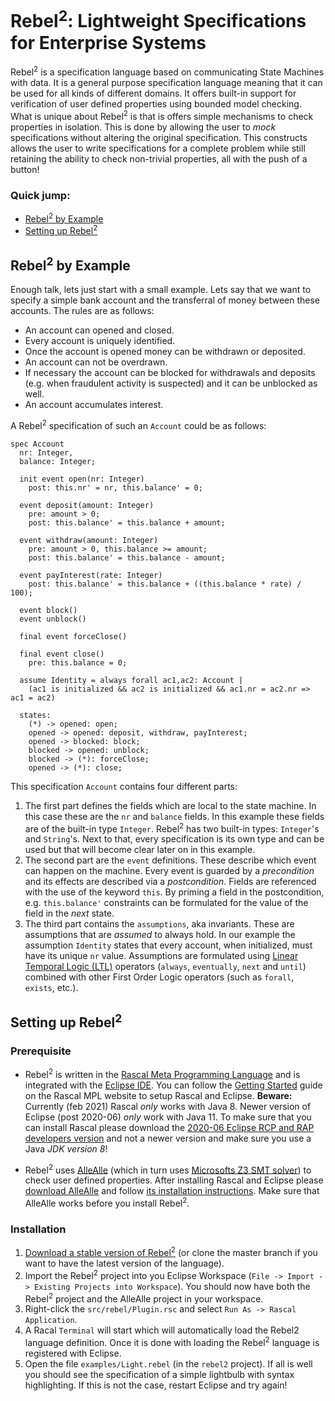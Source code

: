 # Rebel<sup>2</sup>: Lightweight Specifications for Enterprise Systems

Rebel<sup>2</sup> is a specification language based on communicating State Machines with data. It is a general purpose specification language meaning that it can be used for all kinds of different domains. It offers built-in support for verification of user defined properties using bounded model checking. 
What is unique about Rebel<sup>2</sup> is that is offers simple mechanisms to check properties in isolation. This is done by allowing the user to _mock_ specifications without altering the original specification. This constructs allows the user to write specifications for a complete problem while still retaining the ability to check non-trivial properties, all with the push of a button!

### Quick jump:

- [Rebel<sup>2</sup> by Example](#rebel2-by-example)
- [Setting up Rebel<sup>2</sup>](#setting-up-rebel2)

## Rebel<sup>2</sup> by Example
Enough talk, lets just start with a small example. Lets say that we want to specify a simple bank account and the transferral of money between these accounts. The rules are as follows: 
- An account can opened and closed.
- Every account is uniquely identified.
- Once the account is opened money can be withdrawn or deposited. 
- An account can not be overdrawn. 
- If necessary the account can be blocked for withdrawals and deposits (e.g. when fraudulent activity is suspected) and it can be unblocked as well. 
- An account accumulates interest.

A Rebel<sup>2</sup> specification of such an `Account` could be as follows:
```
spec Account
  nr: Integer,  
  balance: Integer; 
   
  init event open(nr: Integer)
    post: this.nr' = nr, this.balance' = 0;
    
  event deposit(amount: Integer)
    pre: amount > 0;
    post: this.balance' = this.balance + amount;
    
  event withdraw(amount: Integer)
    pre: amount > 0, this.balance >= amount;
    post: this.balance' = this.balance - amount;
    
  event payInterest(rate: Integer)
    post: this.balance' = this.balance + ((this.balance * rate) / 100);
    
  event block()
  event unblock()  

  final event forceClose()
    
  final event close() 
    pre: this.balance = 0; 
  
  assume Identity = always forall ac1,ac2: Account | 
    (ac1 is initialized && ac2 is initialized && ac1.nr = ac2.nr => ac1 = ac2)

  states: 
    (*) -> opened: open;
    opened -> opened: deposit, withdraw, payInterest;
    opened -> blocked: block;
    blocked -> opened: unblock;
    blocked -> (*): forceClose;   
    opened -> (*): close;
```

This specification `Account` contains four different parts: 
1. The first part defines the fields which are local to the state machine. In this case these are the `nr` and `balance` fields. In this example these fields are of the built-in type `Integer`. Rebel<sup>2</sup> has two built-in types: `Integer`'s and `String`'s. Next to that, every specification is its own type and can be used but that will become clear later on in this example.
2. The second part are the `event` definitions. These describe which event can happen on the machine. Every event is guarded by a _precondition_ and its effects are described via a _postcondition_. Fields are referenced with the use of the keyword `this`. By priming a field in the postcondition, e.g. `this.balance'` constraints can be formulated for the value of the field in the _next_ state.
3. The third part contains the `assumptions`, aka invariants. These are assumptions that are _assumed_ to always hold. In our example the assumption `Identity` states that every account, when initialized, must have its unique `nr` value. Assumptions are formulated using [Linear Temporal Logic (LTL)](https://en.wikipedia.org/wiki/Linear_temporal_logic) operators (`always`, `eventually`, `next` and `until`) combined with other First Order Logic operators (such as `forall`, `exists`, etc.). 
## Setting up Rebel<sup>2</sup>

### Prerequisite
- Rebel<sup>2</sup> is written in the [Rascal Meta Programming Language](https://www.rascal-mpl.org) and is integrated with the [Eclipse IDE](https://www.eclipse.org/downloads/packages/release/2020-06/r/eclipse-ide-rcp-and-rap-developers). You can follow the [Getting Started](https://www.rascal-mpl.org/start/) guide on the Rascal MPL website to setup Rascal and Eclipse.
**Beware:** Currently (feb 2021) Rascal *only* works with Java 8. Newer version of Eclipse (post 2020-06) _only_ work with Java 11. To make sure that you can install Rascal please download the [2020-06 Eclipse RCP and RAP developers version](https://www.eclipse.org/downloads/packages/release/2020-06/r/eclipse-ide-rcp-and-rap-developers) and not a newer version and make sure you use a Java _JDK version 8_!

- Rebel<sup>2</sup> uses [AlleAlle](https://www.github.com/cwi-swat/allealle) (which in turn uses [Microsofts Z3 SMT solver]()) to check user defined properties. After installing Rascal and Eclipse please [download AlleAlle](https://github.com/cwi-swat/allealle/releases/tag/jan-2021) and follow [its installation instructions](https://github.com/cwi-swat/allealle/blob/master/README.md). Make sure that AlleAlle works before you install Rebel<sup>2</sup>.

### Installation
1. [Download a stable version of Rebel<sup>2</sup>](https://github.com/cwi-swat/rebel2/releases/tag/jan-2021) (or clone the master branch if you want to have the latest version of the language).
2. Import the Rebel<sup>2</sup> project into you Eclipse Workspace (`File -> Import -> Existing Projects into Workspace`). You should now have both the Rebel<sup>2</sup> project and the AlleAlle project in your workspace.
3. Right-click the `src/rebel/Plugin.rsc` and select `Run As -> Rascal Application`.
4. A Racal `Terminal` will start which will automatically load the Rebel2 language definition. Once it is done with loading the Rebel<sup>2</sup> language is registered with Eclipse. 
5. Open the file `examples/Light.rebel` (in the `rebel2` project). If all is well you should see the specification of a simple lightbulb with syntax highlighting. If this is not the case, restart Eclipse and try again!